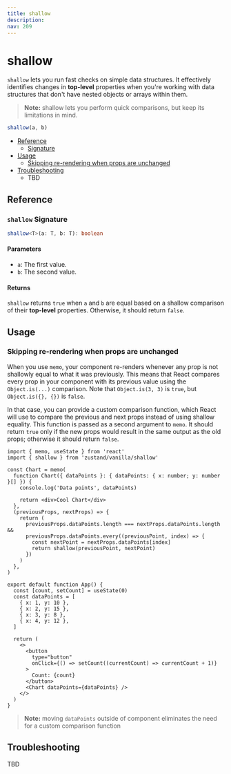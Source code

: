 ```yaml
---
title: shallow
description:
nav: 209
---
```


# shallow

`shallow` lets you run fast checks on simple data structures. It effectively identifies changes in
**top-level** properties when you're working with data structures that don't have nested objects or
arrays within them.

> **Note:** shallow lets you perform quick comparisons, but keep its limitations in mind.

```js
shallow(a, b)
```

- [Reference](#reference)
  - [Signature](#shallow-signature)
- [Usage](#usage)
  - [Skipping re-rendering when props are unchanged](#skipping-re-rendering-when-props-are-unchanged)
- [Troubleshooting](#troubleshooting)
  - TBD

## Reference

### `shallow` Signature

```ts
shallow<T>(a: T, b: T): boolean
```

#### Parameters

- `a`: The first value.
- `b`: The second value.

#### Returns

`shallow` returns `true` when `a` and `b` are equal based on a shallow comparison of their
**top-level** properties. Otherwise, it should return `false`.

## Usage

### Skipping re-rendering when props are unchanged

When you use `memo`, your component re-renders whenever any prop is not shallowly equal to what it
was previously. This means that React compares every prop in your component with its previous value
using the `Object.is(...)` comparison. Note that `Object.is(3, 3)` is `true`, but
`Object.is({}, {})` is `false`.

In that case, you can provide a custom comparison function, which React will use to compare the
previous and next props instead of using shallow equality. This function is passed as a second
argument to `memo`. It should return `true` only if the new props would result in the same output as
the old props; otherwise it should return `false`.

```tsx
import { memo, useState } from 'react'
import { shallow } from 'zustand/vanilla/shallow'

const Chart = memo(
  function Chart({ dataPoints }: { dataPoints: { x: number; y: number }[] }) {
    console.log('Data points', dataPoints)

    return <div>Cool Chart</div>
  },
  (previousProps, nextProps) => {
    return (
      previousProps.dataPoints.length === nextProps.dataPoints.length &&
      previousProps.dataPoints.every((previousPoint, index) => {
        const nextPoint = nextProps.dataPoints[index]
        return shallow(previousPoint, nextPoint)
      })
    )
  },
)

export default function App() {
  const [count, setCount] = useState(0)
  const dataPoints = [
    { x: 1, y: 10 },
    { x: 2, y: 15 },
    { x: 3, y: 8 },
    { x: 4, y: 12 },
  ]

  return (
    <>
      <button
        type="button"
        onClick={() => setCount((currentCount) => currentCount + 1)}
      >
        Count: {count}
      </button>
      <Chart dataPoints={dataPoints} />
    </>
  )
}
```

> **Note:** moving `dataPoints` outside of component eliminates the need for a custom comparison
> function

## Troubleshooting

TBD
